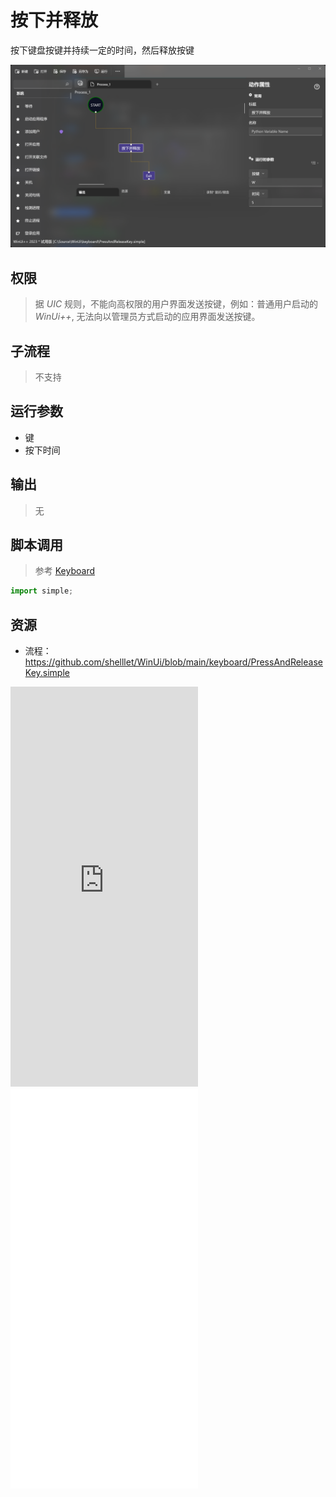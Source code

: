 # 按下并释放
按下键盘按键并持续一定的时间，然后释放按键

![PressAndReleaseKey](./images/03.png ':size=90%')

## 权限
> 据 *UIC* 规则，不能向高权限的用户界面发送按键，例如：普通用户启动的 *WinUi++*, 无法向以管理员方式启动的应用界面发送按键。

## 子流程
> 不支持


## 运行参数

* 键
* 按下时间


## 输出

> 无
    


## 脚本调用
> 参考 [Keyboard](./types/Keyboard.md)
```python
import simple;

```

## 资源
* 流程：https://github.com/shelllet/WinUi/blob/main/keyboard/PressAndReleaseKey.simple

<iframe type="text/html" height="640px" src="https://www.youtube.com/embed/lyDcDK-szxA" frameborder="0"></iframe>

<iframe src="//player.bilibili.com/player.html?bvid=BV1n8411972z&page=1&autoplay=0" height='640px' scrolling="no" frameborder="no" framespacing="0" allowfullscreen="true"></iframe>